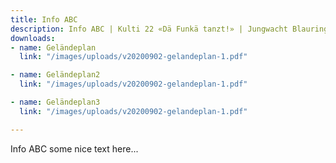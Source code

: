 ```yaml
---
title: Info ABC
description: Info ABC | Kulti 22 «Dä Funkä tanzt!» | Jungwacht Blauring Schweiz
downloads:
- name: Geländeplan
  link: "/images/uploads/v20200902-gelandeplan-1.pdf"

- name: Geländeplan2
  link: "/images/uploads/v20200902-gelandeplan-1.pdf"

- name: Geländeplan3
  link: "/images/uploads/v20200902-gelandeplan-1.pdf"

---
```


Info ABC some nice text here...